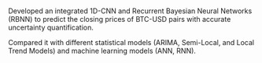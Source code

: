###

Developed an integrated 1D-CNN and Recurrent Bayesian Neural Networks (RBNN) to predict the closing prices of BTC-USD pairs with accurate uncertainty quantification. 

Compared it with different statistical models (ARIMA, Semi-Local, and Local Trend Models) and machine learning models (ANN, RNN). 

###